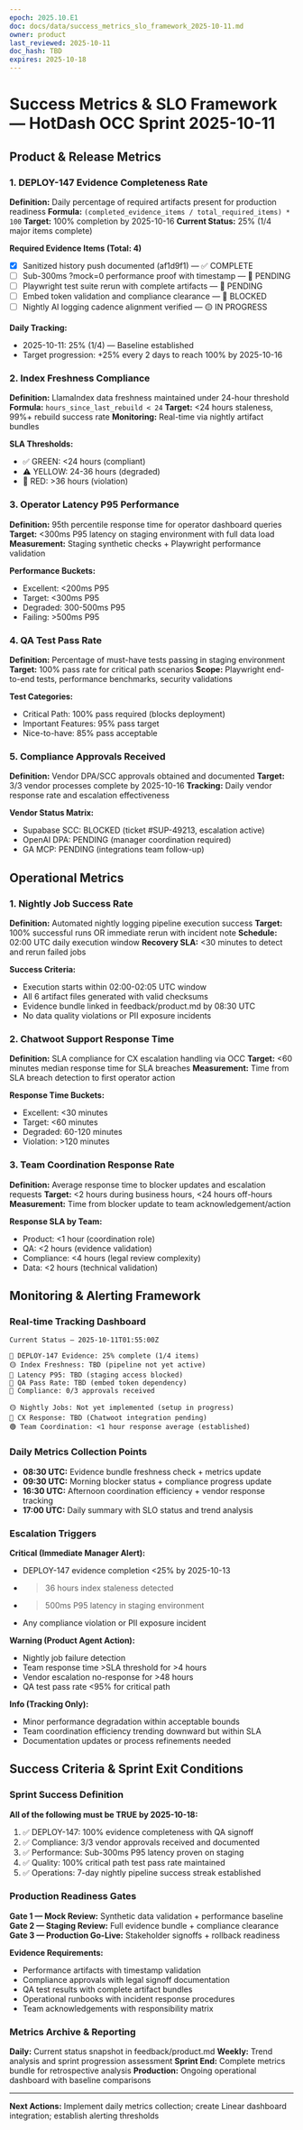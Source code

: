 ```yaml
---
epoch: 2025.10.E1
doc: docs/data/success_metrics_slo_framework_2025-10-11.md
owner: product
last_reviewed: 2025-10-11
doc_hash: TBD
expires: 2025-10-18
---
```

# Success Metrics & SLO Framework — HotDash OCC Sprint 2025-10-11

## Product & Release Metrics

### 1. DEPLOY-147 Evidence Completeness Rate
**Definition:** Daily percentage of required artifacts present for production readiness
**Formula:** `(completed_evidence_items / total_required_items) * 100`
**Target:** 100% completion by 2025-10-16
**Current Status:** 25% (1/4 major items complete)

**Required Evidence Items (Total: 4)**
- [x] Sanitized history push documented (af1d9f1) — ✅ COMPLETE
- [ ] Sub-300ms ?mock=0 performance proof with timestamp — 🔴 PENDING
- [ ] Playwright test suite rerun with complete artifacts — 🔴 PENDING  
- [ ] Embed token validation and compliance clearance — 🔴 BLOCKED
- [ ] Nightly AI logging cadence alignment verified — 🟡 IN PROGRESS

**Daily Tracking:**
- 2025-10-11: 25% (1/4) — Baseline established
- Target progression: +25% every 2 days to reach 100% by 2025-10-16

### 2. Index Freshness Compliance
**Definition:** LlamaIndex data freshness maintained under 24-hour threshold  
**Formula:** `hours_since_last_rebuild < 24`
**Target:** <24 hours staleness, 99%+ rebuild success rate
**Monitoring:** Real-time via nightly artifact bundles

**SLA Thresholds:**
- ✅ GREEN: <24 hours (compliant)
- ⚠️ YELLOW: 24-36 hours (degraded)  
- 🔴 RED: >36 hours (violation)

### 3. Operator Latency P95 Performance
**Definition:** 95th percentile response time for operator dashboard queries
**Target:** <300ms P95 latency on staging environment with full data load
**Measurement:** Staging synthetic checks + Playwright performance validation

**Performance Buckets:**
- Excellent: <200ms P95
- Target: <300ms P95  
- Degraded: 300-500ms P95
- Failing: >500ms P95

### 4. QA Test Pass Rate  
**Definition:** Percentage of must-have tests passing in staging environment
**Target:** 100% pass rate for critical path scenarios
**Scope:** Playwright end-to-end tests, performance benchmarks, security validations

**Test Categories:**
- Critical Path: 100% pass required (blocks deployment)
- Important Features: 95% pass target  
- Nice-to-have: 85% pass acceptable

### 5. Compliance Approvals Received
**Definition:** Vendor DPA/SCC approvals obtained and documented
**Target:** 3/3 vendor processes complete by 2025-10-16
**Tracking:** Daily vendor response rate and escalation effectiveness

**Vendor Status Matrix:**
- Supabase SCC: BLOCKED (ticket #SUP-49213, escalation active)
- OpenAI DPA: PENDING (manager coordination required)  
- GA MCP: PENDING (integrations team follow-up)

## Operational Metrics

### 1. Nightly Job Success Rate
**Definition:** Automated nightly logging pipeline execution success
**Target:** 100% successful runs OR immediate rerun with incident note
**Schedule:** 02:00 UTC daily execution window
**Recovery SLA:** <30 minutes to detect and rerun failed jobs

**Success Criteria:**
- Execution starts within 02:00-02:05 UTC window
- All 6 artifact files generated with valid checksums
- Evidence bundle linked in feedback/product.md by 08:30 UTC
- No data quality violations or PII exposure incidents

### 2. Chatwoot Support Response Time
**Definition:** SLA compliance for CX escalation handling via OCC
**Target:** <60 minutes median response time for SLA breaches
**Measurement:** Time from SLA breach detection to first operator action

**Response Time Buckets:**
- Excellent: <30 minutes
- Target: <60 minutes
- Degraded: 60-120 minutes  
- Violation: >120 minutes

### 3. Team Coordination Response Rate
**Definition:** Average response time to blocker updates and escalation requests
**Target:** <2 hours during business hours, <24 hours off-hours
**Measurement:** Time from blocker update to team acknowledgement/action

**Response SLA by Team:**
- Product: <1 hour (coordination role)
- QA: <2 hours (evidence validation)  
- Compliance: <4 hours (legal review complexity)
- Data: <2 hours (technical validation)

## Monitoring & Alerting Framework

### Real-time Tracking Dashboard
```
Current Status — 2025-10-11T01:55:00Z

🔴 DEPLOY-147 Evidence: 25% complete (1/4 items)
🟡 Index Freshness: TBD (pipeline not yet active)  
🔴 Latency P95: TBD (staging access blocked)
🔴 QA Pass Rate: TBD (embed token dependency)
🔴 Compliance: 0/3 approvals received

🟡 Nightly Jobs: Not yet implemented (setup in progress)
🔴 CX Response: TBD (Chatwoot integration pending)  
🟢 Team Coordination: <1 hour response average (established)
```

### Daily Metrics Collection Points
- **08:30 UTC:** Evidence bundle freshness check + metrics update
- **09:30 UTC:** Morning blocker status + compliance progress update  
- **16:30 UTC:** Afternoon coordination efficiency + vendor response tracking
- **17:00 UTC:** Daily summary with SLO status and trend analysis

### Escalation Triggers
**Critical (Immediate Manager Alert):**
- DEPLOY-147 evidence completion <25% by 2025-10-13
- >36 hours index staleness detected  
- >500ms P95 latency in staging environment
- Any compliance violation or PII exposure incident

**Warning (Product Agent Action):**
- Nightly job failure detection
- Team response time >SLA threshold for >4 hours
- Vendor escalation no-response for >48 hours  
- QA test pass rate <95% for critical path

**Info (Tracking Only):**
- Minor performance degradation within acceptable bounds
- Team coordination efficiency trending downward but within SLA
- Documentation updates or process refinements needed

## Success Criteria & Sprint Exit Conditions

### Sprint Success Definition
**All of the following must be TRUE by 2025-10-18:**
1. ✅ DEPLOY-147: 100% evidence completeness with QA signoff
2. ✅ Compliance: 3/3 vendor approvals received and documented
3. ✅ Performance: Sub-300ms P95 latency proven on staging
4. ✅ Quality: 100% critical path test pass rate maintained
5. ✅ Operations: 7-day nightly pipeline success streak established

### Production Readiness Gates
**Gate 1 — Mock Review:** Synthetic data validation + performance baseline
**Gate 2 — Staging Review:** Full evidence bundle + compliance clearance  
**Gate 3 — Production Go-Live:** Stakeholder signoffs + rollback readiness

**Evidence Requirements:**
- Performance artifacts with timestamp validation
- Compliance approvals with legal signoff documentation  
- QA test results with complete artifact bundles
- Operational runbooks with incident response procedures
- Team acknowledgements with responsibility matrix

### Metrics Archive & Reporting
**Daily:** Current status snapshot in feedback/product.md
**Weekly:** Trend analysis and sprint progression assessment
**Sprint End:** Complete metrics bundle for retrospective analysis
**Production:** Ongoing operational dashboard with baseline comparisons

---
**Next Actions:** Implement daily metrics collection; create Linear dashboard integration; establish alerting thresholds